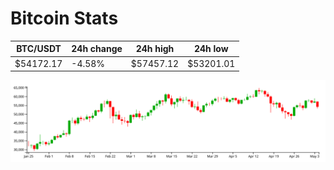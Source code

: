 # Bitcoin Stats

BTC/USDT|24h change|24h high|24h low|
|---|---|---|---|
|$54172.17|-4.58%|$57457.12|$53201.01|

<img src="./chart.svg">
